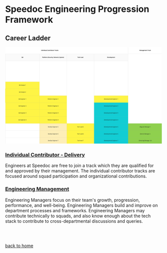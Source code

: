 # Speedoc Engineering Progression Framework

## Career Ladder
![Career Track](../img/Eng%20Career%20Paths.jpeg)


### [Individual Contributor - Delivery](tracks/ic_delivery.md)
Engineers at Speedoc are free to join a track which they are qualified for and approved by their management. The individual contributor tracks are focused around squad participation and organizational contributions.

### [Engineering Management](tracks/eng-management.md)

Engineering Managers focus on their team's growth, progression, performance, and well-being. Engineering Managers build and improve on department processes and frameworks. Engineering Managers may contribute technically to squads, and also know enough about the tech stack to contribute to cross-departmental discussions and queries.

<br>
<br>

[back to home](/README.md)
